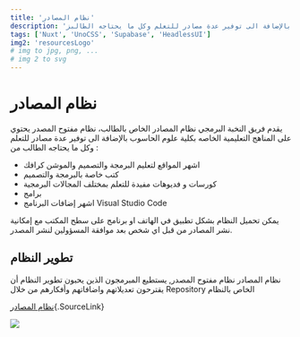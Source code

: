 ```yaml
---
title: 'نظام المصادر'
description: 'نظام مفتوح المصدر يحتوي على المناهج التعليمية الخاصه بكلية علوم الحاسوب بالإضافة الى توفير عدة مصادر للتعلم وكل ما يحتاجه الطالبز'
tags: ['Nuxt', 'UnoCSS', 'Supabase', 'HeadlessUI']
img2: 'resourcesLogo' 
# img to jpg, png, ... 
# img 2 to svg
---
```



# نظام المصادر

يقدم فريق النخبة البرمجي نظام المصادر الخاص بالطالب، نظام مفتوح المصدر يحتوي على المناهج التعليمية الخاصه بكلية علوم الحاسوب  بالإضافة الى توفير عدة مصادر للتعلم وكل ما يحتاجه الطالب من :


-  اشهر المواقع لتعليم البرمجة والتصميم والموشن كرافك
- كتب خاصة بالبرمجة والتصميم
- كورسات و فديوهات مفيدة للتعلم بمختلف المجالات البرمجية
- برامج 
- اشهر إضافات  البرنامج Visual Studio Code


يمكن تحميل النظام بشكل تطبيق في الهاتف او برنامج على سطح المكتب مع إمكانية نشر المصادر من قبل اي شخص بعد موافقة المسؤولين لنشر المصدر.

## تطوير النظام

نظام المصادر نظام مفتوح المصدر, يستطيع المبرمجون الذين يحبون تطوير النظام أن يقترحون تعديلاتهم واضافاتهم وأفكارهم من خلال Repository الخاص بالنظام

[نظام المصادر](https://github.com/Elites-UOB/resources){.SourceLink}


<img src="/resource.png">

